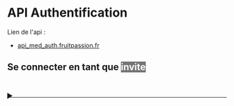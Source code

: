 # API Authentification

Lien de l'api :
- [api_med_auth.fruitpassion.fr](api-med-auth.fruitpassion.fr)


## Se connecter en tant que <mark style="background-color:#757575; color:white;">invite</mark>


<details>
<summary style="font-size: 1.5em; font-weight: bold; transform: translateY(23px);">
</summary>

### - Request

**Method :** &nbsp;&nbsp;
<mark style="background-color: #eade59;"><span style="color:white">POST</span></mark> 

**URL :** &nbsp;&nbsp;
`/`

**Header :**

```yaml
Content-Type : application/json
```

**Body :**

```json
{
    "login":"invite"
}
```

### - Response - *201*

**Header :**

```yaml
Content-Type : application/json
```

**Body :**

```json
{
    "status": "success",
    "status_code": 201,
    "status_message": "[R201 REST AUTH] : Authentification OK",
    "data": [
        "eyJhb..."
    ]
}
```

<br>

</details>

<hr>

